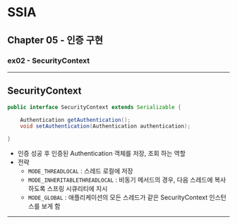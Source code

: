 # SSIA
## Chapter 05 - 인증 구현
### ex02 - SecurityContext

---

## SecurityContext
```java
public interface SecurityContext extends Serializable {

	Authentication getAuthentication();
	void setAuthentication(Authentication authentication);

}
```
- 인증 성공 후 인증된 Authentication 객체를 저장, 조회 하는 역할
- 전략
  - `MODE_THREADLOCAL` : 스레드 로컬에 저장
  - `MODE_INHERITABLETHREADLOCAL` : 비동기 메서드의 경우, 다음 스레드에 복사하도록 스프링 시큐리티에 지시
  - `MODE_GLOBAL` : 애플리케이션의 모든 스레드가 같은 SecurityContext 인스턴스를 보게 함

---
